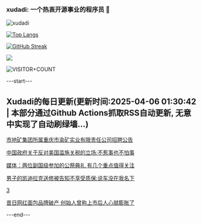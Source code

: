 ### xudadi: 一个热衷开源事业的程序员 👋

![xudadi](https://github-readme-stats-git-masterorgs-github-readme-stats-team.vercel.app/api?username=xudadi)

[![Top Langs](https://github-readme-stats.vercel.app/api/top-langs/?username=xudadi)](https://github.com/anuraghazra/github-readme-stats)

[![GitHub Streak](https://streak-stats.demolab.com?user=xudadi&locale=zh_Hans)](https://git.io/streak-stats)

![](https://raw.githubusercontent.com/xudadi/xudadi/main/assets/github-contribution-grid-snake.svg)

![VISITOR+COUNT](https://komarev.com/ghpvc/?username=xudadi&label=VISITOR+COUNT)


---start---

## Xudadi的每日更新(更新时间:2025-04-06 01:30:42 | 本部分通过Github Actions抓取RSS自动更新, 无意中实现了自动刷绿墙...)

[市地矿集团所属重庆市渝矿实业有限责任公司招聘公告](https://www.gongkaoleida.com/article/2347761)

[中国政府关于反对美国滥施关税的立场:不惹事也不怕事](https://m.163.com/news/article/JSDE41LM0001899O.html)

[媒体：两位副国级参加的公祭典礼 有几个重点值得关注](https://m.163.com/news/article/JSDB72OV051482MP.html)

[男子的凯迪拉克送修被告知不享受质保:说车没在我名下](https://m.163.com/news/article/JSDA7CB00534P59R.html)

[3](https://m.163.com/touch/news/sub/domestic)

[昔日网红面包品牌破产 创始人曾称上市后人心就膨胀了](https://m.163.com/news/article/JSCP88NI05199NPP.html)

---end---
